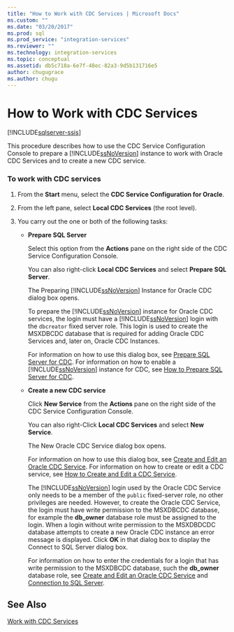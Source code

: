 ```yaml
---
title: "How to Work with CDC Services | Microsoft Docs"
ms.custom: ""
ms.date: "03/20/2017"
ms.prod: sql
ms.prod_service: "integration-services"
ms.reviewer: ""
ms.technology: integration-services
ms.topic: conceptual
ms.assetid: db5c718a-6e7f-48ec-82a3-9d5b131716e5
author: chugugrace
ms.author: chugu
---
```

# How to Work with CDC Services

[!INCLUDE[sqlserver-ssis](../../includes/applies-to-version/sqlserver-ssis.md)]


  This procedure describes how to use the CDC Service Configuration Console to prepare a [!INCLUDE[ssNoVersion](../../includes/ssnoversion-md.md)] instance to work with Oracle CDC Services and to create a new CDC service.  
  
### To work with CDC services  
  
1.  From the **Start** menu, select the **CDC Service Configuration for Oracle**.  
  
2.  From the left pane, select **Local CDC Services** (the root level).  
  
3.  You carry out the one or both of the following tasks:  
  
    -   **Prepare SQL Server**  
  
         Select this option from the **Actions** pane on the right side of the CDC Service Configuration Console.  
  
         You can also right-click **Local CDC Services** and select **Prepare SQL Server**.  
  
         The Preparing [!INCLUDE[ssNoVersion](../../includes/ssnoversion-md.md)] Instance for Oracle CDC dialog box opens.  
  
         To prepare the [!INCLUDE[ssNoVersion](../../includes/ssnoversion-md.md)] instance for Oracle CDC services, the login must have a [!INCLUDE[ssNoVersion](../../includes/ssnoversion-md.md)] login with the `dbcreator` fixed server role. This login is used to create the MSXDBCDC database that is required for adding Oracle CDC Services and, later on, Oracle CDC Instances.  
  
         For information on how to use this dialog box, see [Prepare SQL Server for CDC](../../integration-services/change-data-capture/prepare-sql-server-for-cdc.md). For information on how to enable a [!INCLUDE[ssNoVersion](../../includes/ssnoversion-md.md)] instance for CDC, see [How to Prepare SQL Server for CDC](../../integration-services/change-data-capture/how-to-prepare-sql-server-for-cdc.md).  
  
    -   **Create a new CDC service**  
  
         Click **New Service** from the **Actions** pane on the right side of the CDC Service Configuration Console.  
  
         You can also right-Click **Local CDC Services** and select **New Service**.  
  
         The New Oracle CDC Service dialog box opens.  
  
         For information on how to use this dialog box, see [Create and Edit an Oracle CDC Service](../../integration-services/change-data-capture/create-and-edit-an-oracle-cdc-service.md). For information on how to create or edit a CDC service, see [How to Create and Edit a CDC Service](../../integration-services/change-data-capture/how-to-create-and-edit-a-cdc-service.md).  
  
         The [!INCLUDE[ssNoVersion](../../includes/ssnoversion-md.md)] login used by the Oracle CDC Service only needs to be a member of the `public` fixed-server role, no other privileges are needed. However, to create the Oracle CDC Service, the login must have write permission to the MSXDBCDC database, for example the **db_owner** database role must be assigned to the login. When a login without write permission to the MSXDBDCDC database attempts to create a new Oracle CDC instance an error message is displayed. Click **OK** in that dialog box to display the Connect to SQL Server dialog box.  
  
         For information on how to enter the credentials for a login that has write permission to the MSXDBCDC database, such the **db_owner** database role, see [Create and Edit an Oracle CDC Service](../../integration-services/change-data-capture/create-and-edit-an-oracle-cdc-service.md) and [Connection to SQL Server](../../integration-services/change-data-capture/connection-to-sql-server.md).  
  
## See Also  
 [Work with CDC Services](../../integration-services/change-data-capture/work-with-cdc-services.md)  
  
  
